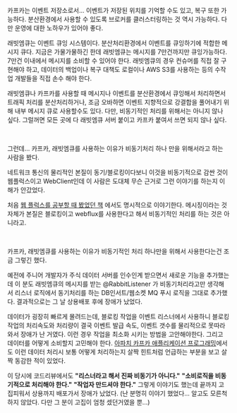 카프카는 이벤트 저장소로서... 이벤트가 저장된 위치를 기억할 수도 있고, 복구 또한 가능하다. 분산환경에서 사용할 수 있도록 브로커를 클러스터링하는 것 역시 가능하다. 다만 운영에 대한 노하우가 있어야 좋다.

래빗엠큐는 이벤트 큐잉 시스템이다. 분산처리환경에서 이벤트를 큐잉하기에 적합한 메시지 큐다. 지금은 가물가물하긴 한데 래빗엠큐는 메시지를 7만건까지만 큐잉가능하다. 7만건 이내에서 메시지를 소비할 수 있어야 한다. 래빗엠큐의 경우 컨슈머를 직접 잘 구현해야 하고, 데이터의 백업이나 복구 대책도 로컬이나 AWS S3를 사용하는 등의 수작업 개발들을 직접 손수 해야 한다.

래빗엠큐나 카프카를 사용할 때 메시지나 이벤트를 분산환경에서 큐잉해서 처리하면서 트래픽 처리를 분산처리하거나, 조금 오바하면 이벤트 지향적으로 강결합을 풀어내기 위해 내부 메시지 큐로 사용할수도 있다. 다만, 비동기적인 처리를 위해서는 아니지 않나 싶다. 그럴꺼면 모든 곳에 다 래빗엠큐 서버 붙이고 카프카 붙여서 쓰면 되지 않나 싶다. 

<br>

그런데... 카프카, 래빗엠큐를 사용하는 이유가 비동기처리 하나 만을 위해서라고 하는 사람을 봤다.

네트워크 통신의 물리적인 본질이 동기/블로킹이다보니 이것을 비동기적으로 감싼 것이 웹플럭스이고 WebClient인데 이 사람은 도대체 무슨 근거로 그런 이야기를 하는지 이해가 안갔었다.<br>

처음 [웹 플럭스를 공부할 때 봤었던 책](http://www.yes24.com/Product/Goods/101803558) 에서도 명시적으로 이야기한다. 메시징이라는 것 자체가 본질은 블로킹이고 webflux를 사용한다고 해서 비동기적인 처리를 하는 것은 아니라고.<br>

<br>



카프카, 래빗엠큐를 사용하는 이유가 비동기적인 처리 하나만을 위해서 사용한다는건 조금 그렇긴 했다.

예전에 주니어 개발자가 주식 데이터 서버를 인수인계 받으면서 새로운 기능을 추가했는데 이 분도 래빗엠큐의 메시지를 받는 @RabbitListener 가 비동기처리라고만 생각해서 리스너 로직에서 동기처리를 하는 DB인서트/웹소켓 MQ 푸시 로직을 그대로 추가했다. 결과적으로는 그 날 상용배포 후에 장애가 났었다. 

데이터가 굉장히 빠르게 몰려드는데, 블로킹 작업을 이벤트 리스너에서 사용하니 블로킹 작업의 처리속도와 처리량이 결국 이벤트 발급 속도, 이벤트 갯수를 물리적으로 못따라와서 장애가 난 거였다. 이런 경우 작업을 최소화 시키는 방법을 고안해야한다. 그리고 데이터를 어떻게 소비할지 고민해야 한다.  [아파치 카프카 애플리케이션 프로그래밍](http://www.yes24.com/Product/Goods/99122569)에서도 이런 데이터 처리시 보통 어떻게 처리하는지 살짝 힌트처럼 언급하는 부분을 보고 살짝 동감한 적이 있었다.<br>

이 당시에 코드리뷰에서도 **"리스너라고 해서 진짜 비동기가 아니다."** **"소비로직을 비동기적으로 처리해야 한다."** **"작업자 만드셔야 한다."** 그렇게 이야기도 했는데 끝까지 고집피워서 상용까지 배포가서 장애가 났었다. (난 분명히 이야기 했었다... 알고도 모른척하지 않았다. 다만 그 분이 고집이 엄청 셌던거였을 뿐...) <br>

<br>



